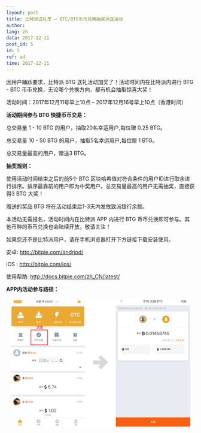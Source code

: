 ```yaml
---
layout: post
title: 比特派送礼季 – BTC/BTG币币兑换抽奖派送活动
author: 
lang: zh
data: 2017-12-11
post_id: 5
id: 5
ref: ad
time: 2017-12-11
---
```


因用户踊跃要求，比特派 BTG 送礼活动加奖了！活动时间内在比特派内进行 BTG - BTC 币币兑换，无论哪个兑换方向，都有机会抽取惊喜大奖！

活动时间：2017年12月11号早上10点 – 2017年12月16号早上10点（香港时间）

<strong>活动期间参与 BTG 快捷币币交易：</strong>

总交易量 1 - 10 BTG  的用户，抽取20名幸运用户,每位赠 0.25 BTG。

总交易量 10 - 50 BTG 的用户，抽取5名幸运用户,每位赠 1 BTG。

总交易量最高的用户，赠送3 BTG。

<strong>抽奖规则：</strong>

使用活动时间结束之后的前5个 BTG 区块哈希值对符合条件的用户ID进行取余进行排序。排序最靠前的用户即为中奖用户。总交易量最高的用户无需抽奖，直接获得3 BTG 大奖！

赠送的奖品 BTG 将在活动结束后1-3天内发放致派银行余额。

本活动无需报名，活动时间内在比特派 APP 内进行 BTG 币币兑换即可参与。其他币种的币币兑换也会陆续开放，敬请关注！

如果您还不是比特派用户，请在手机浏览器打开下方链接下载安装使用。

安卓: <a class="link_app android" href="http://bitpie.com/android/" target="_blank">http://bitpie.com/andriod/</a>

iOS : <a class="link_app ios" href="http://bitpie.com/ios/" target="_blank">http://bitpie.com/ios/</a>

使用帮助: <a class="link_app" href="http://docs.bitpie.com/zh_CN/latest/" target="_blank">http://docs.bitpie.com/zh_CN/latest/</a>

<strong>APP内活动参与路径：</strong>

<img  class="an_img" src="/img/btg_lucky_draw_img.png" style="margin:0 auto;display:block">





